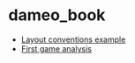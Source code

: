 # dameo_book
- [Layout conventions example](../01-LayoutConventionsExample/LayoutConventionsExample.html)
- [First game analysis](../02-APTournament4-kirin-oleg_topol/APTournament4-kirin-oleg_topol.html)
